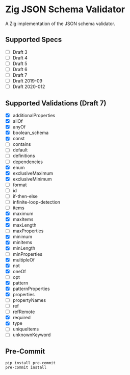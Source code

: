 # Zig JSON Schema Validator

A Zig implementation of the JSON schema validator.

## Supported Specs

- [ ] Draft 3
- [ ] Draft 4
- [ ] Draft 5
- [ ] Draft 6
- [ ] Draft 7
- [ ] Draft 2019-09
- [ ] Draft 2020-012

## Supported Validations (Draft 7)

- [x] additionalProperties
- [x] allOf
- [x] anyOf
- [x] boolean_schema
- [x] const
- [ ] contains
- [ ] default
- [ ] definitions
- [ ] dependencies
- [x] enum
- [x] exclusiveMaximum
- [x] exclusiveMinimum
- [ ] format
- [ ] id
- [ ] if-then-else
- [ ] infinite-loop-detection
- [ ] items
- [x] maximum
- [x] maxItems
- [x] maxLength
- [ ] maxProperties
- [x] minimum
- [x] minItems
- [x] minLength
- [ ] minProperties
- [x] multipleOf
- [x] not
- [x] oneOf
- [ ] opt
- [x] pattern
- [x] patternProperties
- [x] properties
- [ ] propertyNames
- [ ] ref
- [ ] refRemote
- [x] required
- [x] type
- [ ] uniqueItems
- [ ] unknownKeyword

## Pre-Commit

```shell
pip install pre-commit
pre-commit install
```
